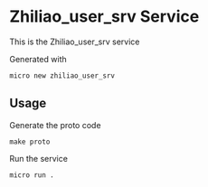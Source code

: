 # Zhiliao_user_srv Service

This is the Zhiliao_user_srv service

Generated with

```
micro new zhiliao_user_srv
```

## Usage

Generate the proto code

```
make proto
```

Run the service

```
micro run .
```